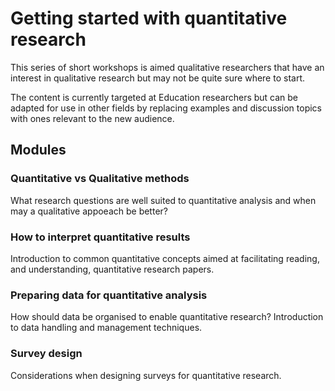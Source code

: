 # Getting started with quantitative research

This series of short workshops is aimed qualitative researchers that have an
interest in qualitative research but may not be quite sure where to start.

The content is currently targeted at Education researchers but can be adapted
for use in other fields by replacing examples and discussion topics with ones
relevant to the new audience.

## Modules

### Quantitative vs Qualitative methods

What research questions are well suited to quantitative analysis and when may
a qualitative appoeach be better?

### How to interpret quantitative results

Introduction to common quantitative concepts aimed at facilitating reading,
and understanding, quantitative research papers.

### Preparing data for quantitative analysis

How should data be organised to enable quantitative research? Introduction
to data handling and management techniques.

### Survey design

Considerations when designing surveys for quantitative research.

